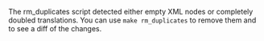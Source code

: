 The rm_duplicates script detected either empty XML nodes or completely doubled
translations. You can use `make rm_duplicates` to remove them and to see a diff
of the changes.
